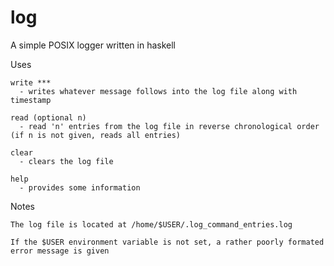 # log
A simple POSIX logger written in haskell

Uses

    write ***
      - writes whatever message follows into the log file along with timestamp
    
    read (optional n)
      - read 'n' entries from the log file in reverse chronological order (if n is not given, reads all entries)
    
    clear
      - clears the log file
    
    help
      - provides some information

Notes
    
    The log file is located at /home/$USER/.log_command_entries.log
    
    If the $USER environment variable is not set, a rather poorly formated error message is given
